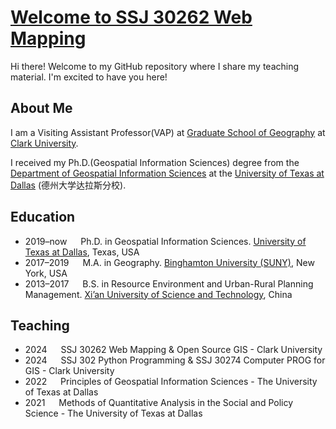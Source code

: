 # [Welcome to SSJ 30262 Web Mapping ](https://gisynw.github.io/ssj-30262/)

Hi there! Welcome to my GitHub repository where I share my teaching material. I'm excited to have you here!

## About Me

I am a Visiting Assistant Professor(VAP) at [Graduate School of Geography](https://www.clarku.edu/departments/geography/) at [Clark University](https://www.clarku.edu/). 

I received my Ph.D.(Geospatial Information Sciences) degree from the [Department of Geospatial Information Sciences](https://epps.utdallas.edu/about/programs/geospatial-information-sciences/) at the [University of Texas at Dallas](https://www.utdallas.edu/) (德州大学达拉斯分校).

## Education

- 2019–now &emsp; Ph.D. in Geospatial Information Sciences. [University of Texas at Dallas](https://epps.utdallas.edu/about/programs/geospatial-information-sciences/), Texas, USA
- 2017–2019 &emsp; M.A. in Geography. [Binghamton University (SUNY)](https://www.binghamton.edu/geography/), New York, USA
- 2013–2017 &emsp; B.S. in  Resource Environment and Urban-Rural Planning Management. [Xi’an University of Science and Technology](https://en.xust.edu.cn/), China


## Teaching
- 2024 &emsp;  SSJ 30262 Web Mapping & Open Source GIS - Clark University
- 2024  &emsp; SSJ 302 Python Programming & SSJ 30274 Computer PROG for GIS - Clark University
- 2022  &emsp; Principles of Geospatial Information Sciences - The University of Texas at Dallas
- 2021  &emsp; Methods of Quantitative Analysis in the Social and Policy Science - The University of Texas at Dallas